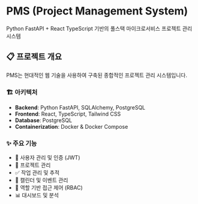 # PMS (Project Management System)

Python FastAPI + React TypeScript 기반의 풀스택 마이크로서비스 프로젝트 관리 시스템

## 📋 프로젝트 개요

PMS는 현대적인 웹 기술을 사용하여 구축된 종합적인 프로젝트 관리 시스템입니다.

### 🏗 아키텍처

- **Backend**: Python FastAPI, SQLAlchemy, PostgreSQL
- **Frontend**: React, TypeScript, Tailwind CSS
- **Database**: PostgreSQL
- **Containerization**: Docker & Docker Compose

### ✨ 주요 기능

- 👥 사용자 관리 및 인증 (JWT)
- 📁 프로젝트 관리
- ✅ 작업 관리 및 추적
- 📅 캘린더 및 이벤트 관리
- 🔐 역할 기반 접근 제어 (RBAC)
- 📊 대시보드 및 분석
